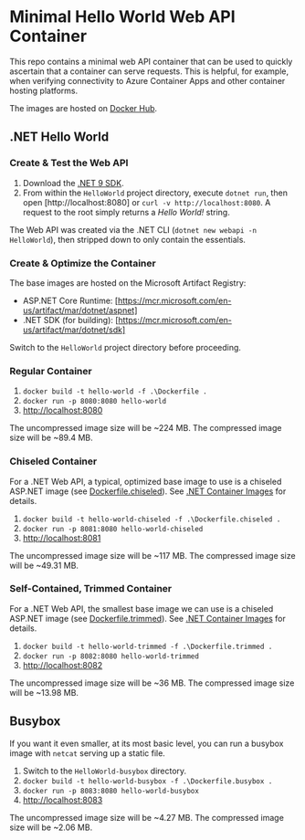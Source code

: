 # Minimal Hello World Web API Container

This repo contains a minimal web API container that can be used to quickly ascertain that a container can serve requests. This is helpful, for example, when verifying connectivity to Azure Container Apps and other container hosting platforms.

The images are hosted on [Docker Hub](https://hub.docker.com/r/simonkurtzmsft/minimal-hello-world-web).

## .NET Hello World

### Create & Test the Web API

1. Download the [.NET 9 SDK](https://dotnet.microsoft.com/download/dotnet/9.0).
1. From within the `HelloWorld` project directory, execute `dotnet run`, then open [http://localhost:8080] or `curl -v http://localhost:8080`. A request to the root simply returns a *Hello World!* string.

The Web API was created via the .NET CLI (`dotnet new webapi -n HelloWorld`), then stripped down to only contain the essentials.

### Create & Optimize the Container

The base images are hosted on the Microsoft Artifact Registry:

- ASP.NET Core Runtime: [https://mcr.microsoft.com/en-us/artifact/mar/dotnet/aspnet]
- .NET SDK (for building): [https://mcr.microsoft.com/en-us/artifact/mar/dotnet/sdk]

Switch to the `HelloWorld` project directory before proceeding.

### Regular Container

1. `docker build -t hello-world -f .\Dockerfile .`
1. `docker run -p 8080:8080 hello-world`
1. [http://localhost:8080](http://localhost:8080)

The uncompressed image size will be ~224 MB.
The compressed image size will be ~89.4 MB.

### Chiseled Container

For a .NET Web API, a typical, optimized base image to use is a chiseled ASP.NET image (see [Dockerfile.chiseled](./HelloWorld/Dockerfile.chiseled)). See [.NET Container Images](https://learn.microsoft.com/dotnet/core/docker/container-images#images-optimized-for-size) for details.

1. `docker build -t hello-world-chiseled -f .\Dockerfile.chiseled .`
1. `docker run -p 8081:8080 hello-world-chiseled`
1. [http://localhost:8081](http://localhost:8081)

The uncompressed image size will be ~117 MB.
The compressed image size will be ~49.31 MB.

### Self-Contained, Trimmed Container

For a .NET Web API, the smallest base image we can use is a chiseled ASP.NET image (see [Dockerfile.trimmed](./HelloWorld/Dockerfile.trimmed)). See [.NET Container Images](https://learn.microsoft.com/dotnet/core/docker/container-images#images-optimized-for-size) for details.

1. `docker build -t hello-world-trimmed -f .\Dockerfile.trimmed .`
1. `docker run -p 8082:8080 hello-world-trimmed`
1. [http://localhost:8082](http://localhost:8082)

The uncompressed image size will be ~36 MB.
The compressed image size will be ~13.98 MB.

## Busybox

If you want it even smaller, at its most basic level, you can run a busybox image with `netcat` serving up a static file.

1. Switch to the `HelloWorld-busybox` directory.
1. `docker build -t hello-world-busybox -f .\Dockerfile.busybox .`
1. `docker run -p 8083:8080 hello-world-busybox`
1. [http://localhost:8083](http://localhost:8083)

The uncompressed image size will be ~4.27 MB.
The compressed image size will be ~2.06 MB.
